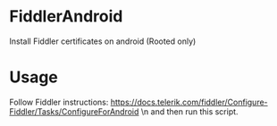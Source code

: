 # FiddlerAndroid
Install Fiddler certificates on android (Rooted only)

# Usage
Follow Fiddler instructions:
https://docs.telerik.com/fiddler/Configure-Fiddler/Tasks/ConfigureForAndroid \n
and then run this script.
